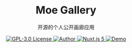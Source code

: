 <h1 align="center">Moe Gallery</h1>
<p align="center">开源的个人公开画廊应用</p>
<p align="center">
    <a href="https://github.com/boxlab/MoeGallery/blob/master/LICENSE">
        <img src="https://img.shields.io/github/license/boxlab/MoeGallery" alt="GPL-3.0 License" />
    </a>
    <a href="https://github.com/boxlab">
        <img src="https://badgen.net/badge/author/infiniteSky/red" alt="Author">
    </a>
    <a href="https://nuxtjs.org/">
        <img src="https://img.shields.io/badge/nuxt.js-v5.x-green.svg" alt="Nuxt.js 5">
    </a>
    <a href="https://github.com/boxlab/MoeGallery">
        <img src="https://img.shields.io/badge/%F0%9F%9A%80-open--in--browser-e10079" alt="Demo">
    </a>
</p>
